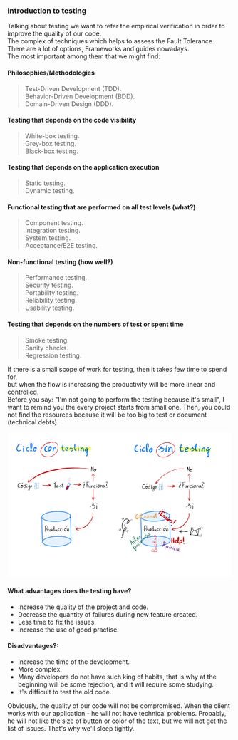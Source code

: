 ### Introduction to testing

Talking about testing we want to refer the empirical verification in order to improve the quality of our code.<br>
The complex of techniques which helps to assess the Fault Tolerance.<br>
There are a lot of options, Frameworks and guides nowadays.<br>
The most important among them that we might find:

#### Philosophies/Methodologies
> Test-Driven Development (TDD).<br>
> Behavior-Driven Development (BDD).<br>
> Domain-Driven Design (DDD).<br>

#### Testing that depends on the code visibility
> White-box testing.<br>
> Grey-box testing.<br>
> Black-box testing.<br>

#### Testing that depends on the application execution
> Static testing.<br>
> Dynamic testing.<br>

#### Functional testing that are performed on all test levels (what?)
> Component testing.<br>
> Integration testing.<br>
> System testing.<br>
> Acceptance/E2E testing.<br>

#### Non-functional testing (how well?)
> Performance testing.<br>
> Security testing.<br>
> Portability testing.<br>
> Reliability testing.<br>
> Usability testing.<br>

#### Testing that depends on the numbers of test or spent time
> Smoke testing.<br>
> Sanity checks.<br>
> Regression testing.<br>

If there is a small scope of work for testing, then it takes few time to spend for, <br>
but when the flow is increasing the productivity will be more linear and controlled.<br>
Before you say: "I'm not going to perform the testing because it's small", I want to remind you
the every project starts from small one.
Then, you could not find the resources because it will be too big to test or document (technical debts).<br>

![por-que-hacer-testing.jpg](static/por-que-hacer-testing.jpg)

#### What advantages does the testing have?
* Increase the quality of the project and code.
* Decrease the quantity of failures during new feature created.
* Less time to fix the issues.
* Increase the use of good practise.

#### Disadvantages?:
* Increase the time of the development.
* More complex.
* Many developers do not have such king of habits, 
  that is why at the beginning will be some rejection, and it will require some studying.
* It's difficult to test the old code. 

Obviously, the quality of our code will not be compromised.
When the client works with our application - he will not have technical problems.
Probably, he will not like the size of button or color of the text, 
but we will not get the list of issues.
That's why we'll sleep tightly.
